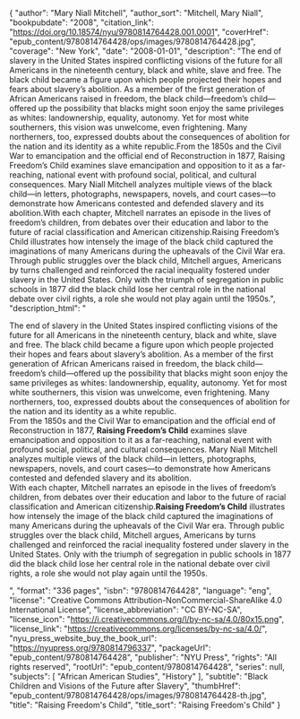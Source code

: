 {
  "author": "Mary Niall Mitchell",
  "author_sort": "Mitchell, Mary Niall",
  "bookpubdate": "2008",
  "citation_link": "https://doi.org/10.18574/nyu/9780814764428.001.0001",
  "coverHref": "epub_content/9780814764428/ops/images/9780814764428.jpg",
  "coverage": "New York",
  "date": "2008-01-01",
  "description": "The end of slavery in the United States inspired conflicting visions of the future for all Americans in the nineteenth century, black and white, slave and free. The black child became a figure upon which people projected their hopes and fears about slavery&#8217;s abolition. As a member of the first generation of African Americans raised in freedom, the black child&#8212;freedom&#8217;s child&#8212;offered up the possibility that blacks might soon enjoy the same privileges as whites: landownership, equality, autonomy. Yet for most white southerners, this vision was unwelcome, even frightening. Many northerners, too, expressed doubts about the consequences of abolition for the nation and its identity as a white republic.From the 1850s and the Civil War to emancipation and the official end of Reconstruction in 1877, Raising Freedom&#8217;s Child examines slave emancipation and opposition to it as a far-reaching, national event with profound social, political, and cultural consequences. Mary Niall Mitchell analyzes multiple views of the black child&#8212;in letters, photographs, newspapers, novels, and court cases&#8212;to demonstrate how Americans contested and defended slavery and its abolition.With each chapter, Mitchell narrates an episode in the lives of freedom&#8217;s children, from debates over their education and labor to the future of racial classification and American citizenship.Raising Freedom&#8217;s Child illustrates how intensely the image of the black child captured the imaginations of many Americans during the upheavals of the Civil War era. Through public struggles over the black child, Mitchell argues, Americans by turns challenged and reinforced the racial inequality fostered under slavery in the United States. Only with the triumph of segregation in public schools in 1877 did the black child lose her central role in the national debate over civil rights, a role she would not play again until the 1950s.",
  "description_html": "<p>The end of slavery in the United States inspired conflicting visions of the future for all Americans in the nineteenth century, black and white, slave and free. The black child became a figure upon which people projected their hopes and fears about slavery&#8217;s abolition. As a member of the first generation of African Americans raised in freedom, the black child&#8212;freedom&#8217;s child&#8212;offered up the possibility that blacks might soon enjoy the same privileges as whites: landownership, equality, autonomy. Yet for most white southerners, this vision was unwelcome, even frightening. Many northerners, too, expressed doubts about the consequences of abolition for the nation and its identity as a white republic.<br>From the 1850s and the Civil War to emancipation and the official end of Reconstruction in 1877, <b>Raising Freedom&#8217;s Child</b> examines slave emancipation and opposition to it as a far-reaching, national event with profound social, political, and cultural consequences. Mary Niall Mitchell analyzes multiple views of the black child&#8212;in letters, photographs, newspapers, novels, and court cases&#8212;to demonstrate how Americans contested and defended slavery and its abolition.<br>With each chapter, Mitchell narrates an episode in the lives of freedom&#8217;s children, from debates over their education and labor to the future of racial classification and American citizenship.<b>Raising Freedom&#8217;s Child</b> illustrates how intensely the image of the black child captured the imaginations of many Americans during the upheavals of the Civil War era. Through public struggles over the black child, Mitchell argues, Americans by turns challenged and reinforced the racial inequality fostered under slavery in the United States. Only with the triumph of segregation in public schools in 1877 did the black child lose her central role in the national debate over civil rights, a role she would not play again until the 1950s.</p>",
  "format": "336 pages",
  "isbn": "9780814764428",
  "language": "eng",
  "license": "Creative Commons Attribution-NonCommercial-ShareAlike 4.0 International License",
  "license_abbreviation": "CC BY-NC-SA",
  "license_icon": "https://i.creativecommons.org/l/by-nc-sa/4.0/80x15.png",
  "license_link": "https://creativecommons.org/licenses/by-nc-sa/4.0/",
  "nyu_press_website_buy_the_book_url": "https://nyupress.org/9780814796337",
  "packageUrl": "epub_content/9780814764428",
  "publisher": "NYU Press",
  "rights": "All rights reserved",
  "rootUrl": "epub_content/9780814764428",
  "series": null,
  "subjects": [
    "African American Studies",
    "History"
  ],
  "subtitle": "Black Children and Visions of the Future after Slavery",
  "thumbHref": "epub_content/9780814764428/ops/images/9780814764428-th.jpg",
  "title": "Raising Freedom's Child",
  "title_sort": "Raising Freedom's Child"
}
